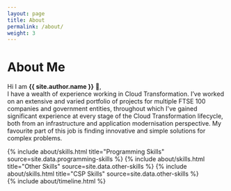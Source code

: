 ```yaml
---
layout: page
title: About
permalink: /about/
weight: 3
---
```


# **About Me**

Hi I am **{{ site.author.name }}** :wave:,<br>
I have a wealth of experience working in Cloud Transformation. I’ve worked on an extensive and varied portfolio of 
projects for multiple FTSE 100 companies and government entities, throughout which I've gained significant experience at 
every stage of the Cloud Transformation lifecycle, both from an infrastructure and application modernisation perspective. 
My favourite part of this job is finding innovative and simple solutions for complex problems.

<div class="row">
{% include about/skills.html title="Programming Skills" source=site.data.programming-skills %}
{% include about/skills.html title="Other Skills" source=site.data.other-skills %}
{% include about/skills.html title="CSP Skills" source=site.data.other-skills %}
</div>

<div class="row">
{% include about/timeline.html %}
</div>